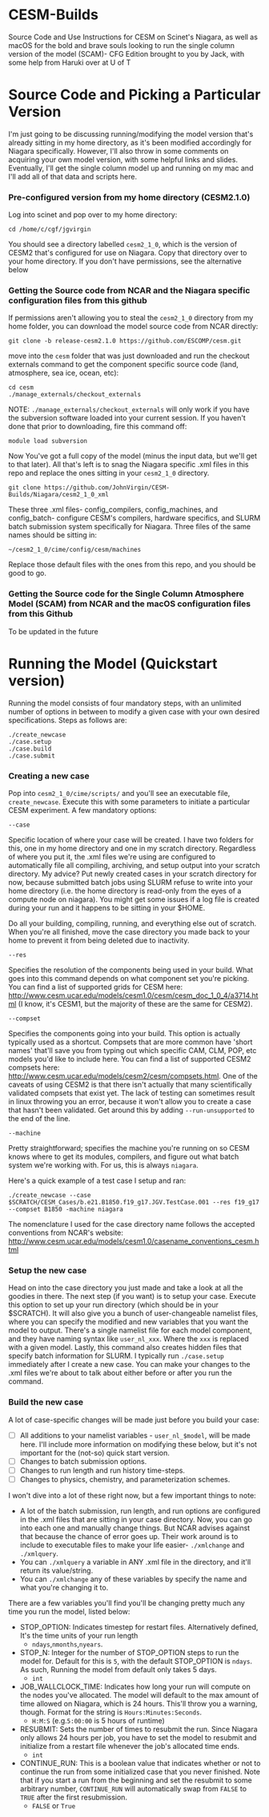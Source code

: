 # CESM-Builds
 Source Code and Use Instructions for CESM on Scinet's Niagara, as well as macOS for the bold and brave souls looking to run the single column version of the model (SCAM)- CFG Edition brought to you by Jack, with some help from Haruki over at U of T

# Source Code and Picking a Particular Version
I'm just going to be discussing running/modifying the model version that's already sitting in my home directory, as it's been modified accordingly for Niagara specifically. However, I'll also throw in some comments on acquiring your own model version, with some helpful links and slides. Eventually, I'll get the single column model up and running on my mac and I'll add all of that data and scripts here.

### Pre-configured version from my home directory (CESM2.1.0)
Log into scinet and pop over to my home directory:

```
cd /home/c/cgf/jgvirgin
```
You should see a directory labelled ```cesm2_1_0```, which is the version of CESM2 that's configured for use on Niagara. Copy that directory over to your home directory. If you don't have permissions, see the alternative below

### Getting the Source code from NCAR and the Niagara specific configuration files from this github
If permissions aren't allowing you to steal the ```cesm2_1_0``` directory from my home folder, you can download the model source code from NCAR directly:

```
git clone -b release-cesm2.1.0 https://github.com/ESCOMP/cesm.git
```

move into the ```cesm``` folder that was just downloaded and run the checkout externals command to get the component specific source code (land, atmosphere, sea ice, ocean, etc):

```
cd cesm
./manage_externals/checkout_externals
```

NOTE: ```./manage_externals/checkout_externals``` will only work if you have the subversion software loaded into your current session. If you haven't done that prior to downloading, fire this command off:

```
module load subversion
```

Now You've got a full copy of the model (minus the input data, but we'll get to that later). All that's left is to snag the Niagara specific .xml files in this repo and replace the ones sitting in your ```cesm2_1_0``` directory.

```
git clone https://github.com/JohnVirgin/CESM-Builds/Niagara/cesm2_1_0_xml
```

These three .xml files- config_compilers, config_machines, and config_batch- configure CESM's compilers, hardware specifics, and SLURM batch submission system specifically for Niagara. Three files of the same names should be sitting in:

```
~/cesm2_1_0/cime/config/cesm/machines
```

Replace those default files with the ones from this repo, and you should be good to go.


### Getting the Source code for the Single Column Atmosphere Model (SCAM) from NCAR and the macOS configuration files from this Github
To be updated in the future


# Running the Model (Quickstart version)
Running the model consists of four mandatory steps, with an unlimited number of options in between to modify a given case with your own desired specifications. Steps as follows are:

```
./create_newcase
./case.setup
./case.build
./case.submit
```

### Creating a new case

Pop into ```cesm2_1_0/cime/scripts/``` and you'll see an executable file, ```create_newcase```. Execute this with some parameters to initiate a particular CESM experiment. A few mandatory options:

```
--case
```

Specific location of where your case will be created. I have two folders for this, one in my home directory and one in my scratch directory. Regardless of where you put it, the .xml files we're using are configured to automatically file all compiling, archiving, and setup output into your scratch directory. My advice? Put newly created cases in your scratch directory for now, because submitted batch jobs using SLURM refuse to write into your home directory (i.e. the home directory is read-only from the eyes of a compute node on niagara). You might get some issues if a log file is created during your run and it happens to be sitting in your $HOME.

Do all your building, compiling, running, and everything else out of scratch. When you're all finished, move the case directory you made back to your home to prevent it from being deleted due to inactivity.

```
--res
```

Specifies the resolution of the components being used in your build. What goes into this command depends on what component set you're picking. You can find a list of supported grids for CESM here: http://www.cesm.ucar.edu/models/cesm1.0/cesm/cesm_doc_1_0_4/a3714.html (I know, it's CESM1, but the majority of these are the same for CESM2).

```
--compset
```

Specifies the components going into your build. This option is actually typically used as a shortcut. Compsets that are more common have 'short names' that'll save you from typing out which specific CAM, CLM, POP, etc models you'd like to include here. You can find a list of supported CESM2 compsets here: http://www.cesm.ucar.edu/models/cesm2/cesm/compsets.html. One of the caveats of using CESM2 is that there isn't actually that many scientifically validated compsets that exist yet. The lack of testing can sometimes result in linux throwing you an error, because it won't allow you to create a case that hasn't been validated. Get around this by adding ```--run-unsupported``` to the end of the line.

```
--machine
```

Pretty straightforward; specifies the machine you're running on so CESM knows where to get its modules, compilers, and figure out what batch system we're working with. For us, this is always ```niagara```.

Here's a quick example of a test case I setup and ran:

```
./create_newcase --case $SCRATCH/CESM_Cases/b.e21.B1850.f19_g17.JGV.TestCase.001 --res f19_g17 --compset B1850 -machine niagara
```
The nomenclature I used for the case directory name follows the accepted conventions from NCAR's website: http://www.cesm.ucar.edu/models/cesm1.0/casename_conventions_cesm.html

### Setup the new case
Head on into the case directory you just made and take a look at all the goodies in there. The next step (if you want) is to setup your case. Execute this option to set up your run directory (which should be in your $SCRATCH). It will also give you a bunch of user-changeable namelist files, where you can specify the modified and new variables that you want the model to output. There's a single namelist file for each model component, and they have naming syntax like ```user_nl_xxx```. Where the `xxx` is replaced with a given model. Lastly, this command also creates hidden files that specify batch information for SLURM. I typically run ```./case.setup``` immediately after I create a new case. You can make your changes to the .xml files we're about to talk about either before or after you run the command.

### Build the new case
A lot of case-specific changes will be made just before you build your case:

- [ ] All additions to your namelist variables - ```user_nl_$model```, will be made here. I'll include more information on modifying these below, but it's not important for the (not-so) quick start version.
- [ ] Changes to batch submission options.
- [ ] Changes to run length and run history time-steps.
- [ ] Changes to physics, chemistry, and parameterization schemes.

I won't dive into a lot of these right now, but a few important things to note:
- A lot of the batch submission, run length, and run options are configured in the .xml files that are sitting in your case directory. Now, you can go into each one and manually change things. But NCAR advises against that because the chance of error goes up. Their work around is to include to executable files to make your life easier- ```./xmlchange``` and ```./xmlquery```.
- You can ```./xmlquery``` a variable in ANY .xml file in the directory, and it'll return its value/string.
- You can ```./xmlchange``` any of these variables by specify the name and what you're changing it to.

There are a few variables you'll find you'll be changing pretty much any time you run the model, listed below:
- STOP_OPTION: Indicates timestep for restart files. Alternatively defined, It's the time units of your run length
  - ```ndays```,```nmonths```,```nyears```.
- STOP_N: Integer for the number of STOP_OPTION steps to run the model for. Default for this is ```5```, with the default STOP_OPTION is ```ndays```. As such, Running the model from default only takes 5 days.
  - ```int```
- JOB_WALLCLOCK_TIME: Indicates how long your run will compute on the nodes you've allocated. The model will default to the max amount of time allowed on Niagara, which is 24 hours. This'll throw you a warning, though. Format for the string is ```Hours:Minutes:Seconds```.
  - ```H:M:S``` (e.g.```5:00:00``` is 5 hours of runtime)
- RESUBMIT: Sets the number of times to resubmit the run. Since Niagara only allows 24 hours per job, you have to set the model to resubmit and initialize from a restart file whenever the job's allocated time ends.
  - ```int```
- CONTINUE_RUN: This is a boolean value that indicates whether or not to continue the run from some initialized case that you never finished. Note that if you start a run from the beginning and set the resubmit to some arbitrary number, ```CONTINUE_RUN``` will automatically swap from ```FALSE``` to ```TRUE``` after the first resubmission.
    - ```FALSE``` or ```True```
